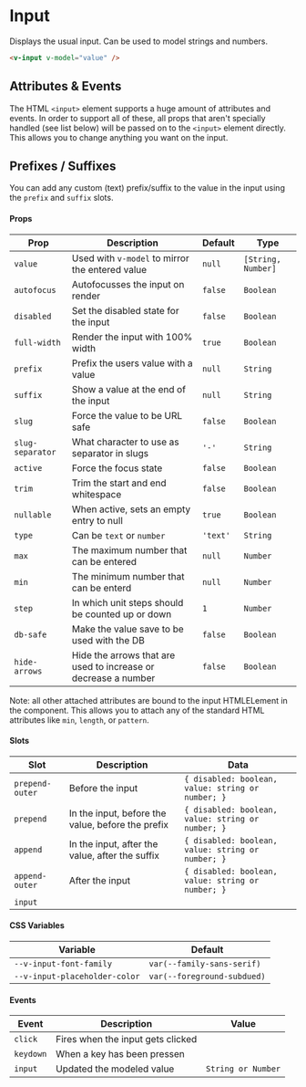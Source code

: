 # Input

Displays the usual input. Can be used to model strings and numbers.

```html
<v-input v-model="value" />
```

## Attributes & Events

The HTML `<input>` element supports a huge amount of attributes and events. In order to support all of these, all props
that aren't specially handled (see list below) will be passed on to the `<input>` element directly. This allows you to
change anything you want on the input.

## Prefixes / Suffixes

You can add any custom (text) prefix/suffix to the value in the input using the `prefix` and `suffix` slots.

#### Props

| Prop             | Description                                                    | Default  | Type               |
| ---------------- | -------------------------------------------------------------- | -------- | ------------------ |
| `value`          | Used with `v-model` to mirror the entered value                | `null`   | `[String, Number]` |
| `autofocus`      | Autofocusses the input on render                               | `false`  | `Boolean`          |
| `disabled`       | Set the disabled state for the input                           | `false`  | `Boolean`          |
| `full-width`     | Render the input with 100% width                               | `true`   | `Boolean`          |
| `prefix`         | Prefix the users value with a value                            | `null`   | `String`           |
| `suffix`         | Show a value at the end of the input                           | `null`   | `String`           |
| `slug`           | Force the value to be URL safe                                 | `false`  | `Boolean`          |
| `slug-separator` | What character to use as separator in slugs                    | `'-'`    | `String`           |
| `active`         | Force the focus state                                          | `false`  | `Boolean`          |
| `trim`           | Trim the start and end whitespace                              | `false`  | `Boolean`          |
| `nullable`       | When active, sets an empty entry to null                       | `true`   | `Boolean`          |
| `type`           | Can be `text` or `number`                                      | `'text'` | `String`           |
| `max`            | The maximum number that can be entered                         | `null`   | `Number`           |
| `min`            | The minimum number that can be enterd                          | `null`   | `Number`           |
| `step`           | In which unit steps should be counted up or down               | `1`      | `Number`           |
| `db-safe`        | Make the value save to be used with the DB                     | `false`  | `Boolean`          |
| `hide-arrows`    | Hide the arrows that are used to increase or decrease a number | `false`  | `Boolean`          |

Note: all other attached attributes are bound to the input HTMLELement in the component. This allows you to attach any
of the standard HTML attributes like `min`, `length`, or `pattern`.

#### Slots

| Slot            | Description                                       | Data                                              |
| --------------- | ------------------------------------------------- | ------------------------------------------------- |
| `prepend-outer` | Before the input                                  | `{ disabled: boolean, value: string or number; }` |
| `prepend`       | In the input, before the value, before the prefix | `{ disabled: boolean, value: string or number; }` |
| `append`        | In the input, after the value, after the suffix   | `{ disabled: boolean, value: string or number; }` |
| `append-outer`  | After the input                                   | `{ disabled: boolean, value: string or number; }` |
| `input`         |                                                   |                                                   |

#### CSS Variables

| Variable                      | Default                     |
| ----------------------------- | --------------------------- |
| `--v-input-font-family`       | `var(--family-sans-serif)`  |
| `--v-input-placeholder-color` | `var(--foreground-subdued)` |

#### Events

| Event     | Description                       | Value              |
| --------- | --------------------------------- | ------------------ |
| `click`   | Fires when the input gets clicked |                    |
| `keydown` | When a key has been pressen       |                    |
| `input`   | Updated the modeled value         | `String or Number` |

